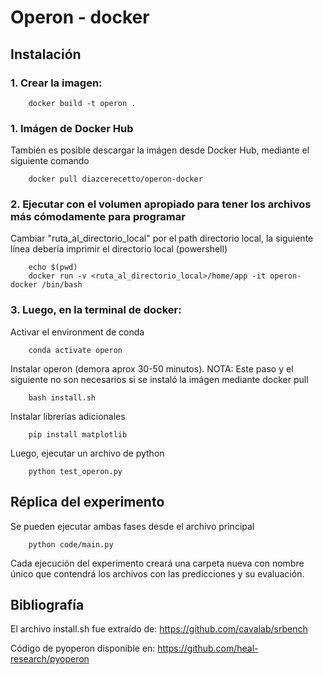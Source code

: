 
# Operon - docker
## Instalación
### 1. Crear la imagen:

```
    docker build -t operon .
```

### 1. Imágen de Docker Hub
También es posible descargar la imágen desde Docker Hub, mediante el siguiente comando

```
    docker pull diazcerecetto/operon-docker
```

### 2. Ejecutar con el volumen apropiado para tener los archivos más cómodamente para programar
Cambiar "ruta_al_directorio_local" por el path directorio local, la siguiente línea debería imprimir el directorio local (powershell)

```
    echo $(pwd)
    docker run -v <ruta_al_directorio_local>/home/app -it operon-docker /bin/bash
```

### 3. Luego, en la terminal de docker:

Activar el environment de conda

```
    conda activate operon
```

Instalar operon (demora aprox 30-50 minutos). NOTA: Este paso y el siguiente no son necesarios si se instaló la imágen mediante docker pull

```
    bash install.sh
```

Instalar librerías adicionales

```
    pip install matplotlib
```

Luego, ejecutar un archivo de python

```
    python test_operon.py
```

## Réplica del experimento

Se pueden ejecutar ambas fases desde el archivo principal 

```
    python code/main.py
```

Cada ejecución del experimento creará una carpeta nueva con nombre único que contendrá los archivos con las predicciones y su evaluación.

## Bibliografía
El archivo install.sh fue extraído de:
https://github.com/cavalab/srbench

Código de pyoperon disponible en:
https://github.com/heal-research/pyoperon
